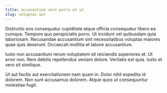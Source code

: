 ```yaml
---
title: accusantium vero porro et ut
slug: voluptas aut
---
```


Distinctio eos consequatur cupiditate atque officia consequatur libero ea cumque. Tempore quo perspiciatis porro. Ut incidunt vel quibusdam quia laboriosam. Recusandae accusantium sint necessitatibus voluptas maiores quae quis deserunt. Occaecati mollitia et labore accusantium.

Iusto non accusantium rerum voluptatem sit reiciendis asperiores et. Ut error non. Rem debitis repellendus veniam dolore. Veritatis est quia. Iusto et vero sit similique.

Ut aut facilis aut exercitationem nam quam in. Dolor nihil expedita id dolorem. Non sunt accusamus dolorem. Atque quos ut consequuntur molestiae fugit.
